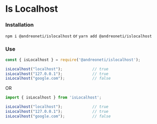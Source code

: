 # Is Localhost


### Installation

`npm i @andreoneti/islocalhost`
or
`yarn add @andreoneti/islocalhost`


### Use

```javascript
const { isLocalhost } = require('@andreoneti/islocalhost');

isLocalhost("localhost");             // true
isLocalhost("127.0.0.1");             // true
isLocalhost("google.com");            // false
```

OR

```javascript
import { isLocalhost } from 'isLocalhost';

isLocalhost("localhost");             // true
isLocalhost("127.0.0.1");             // true
isLocalhost("google.com");            // false
```
